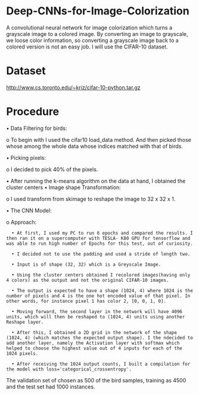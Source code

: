 # Deep-CNNs-for-Image-Colorization

A convolutional neural network for image colorization which turns a grayscale image to a colored image. By converting an image to grayscale, we loose color information, so converting a grayscale image back to a colored version is not an easy job. I will use the CIFAR-10 dataset.

# Dataset
http://www.cs.toronto.edu/~kriz/cifar-10-python.tar.gz

# Procedure

•	Data Filtering for birds:

  o  To begin with I used the cifar10 load_data method. And then picked those whose among the whole data whose indices matched with that      of birds.
  
•	Picking pixels:

  o	 I decided to pick 40% of the pixels.
  
•	After running the k-means algorithm on the data at hand, I obtained the cluster centers
•	Image shape Transformation:
 
  o	 I used transform from skimage to reshape the image to 32 x 32 x 1. 
  
•	The CNN Model:

  o	Approach:
  
      •	At first, I used my PC to run 6 epochs and compared the results. I then ran it on a supercomputer with TESLA- K80 GPU for tensorflow and was able to run high number of Epochs for this test, out of curiosity.
      
      •	I decided not to use the padding and used a stride of length two.
      
      •	Input is of shape (32, 32) which is a Greyscale Image. 
      
      •	Using the cluster centers obtained I recolored images(having only 4 colors) as the output and not the original CIFAR-10 images.
      
      •	The output is expected to have a shape (1024, 4) where 1024 is the number of pixels and 4 is the one hot encoded value of that pixel. In other words, for instance pixel 1 has color 2, [0, 0, 1, 0]. 
      
      •	Moving forward, the second layer in the network will have 4096 units, which will then be reshaped to (1024, 4) units using another Reshape layer. 
      
      •	After this, I obtained a 2D grid in the network of the shape (1024, 4) (which matches the expected output shape). I the ndecided to add another layer, namely the Activation layer with softmax which helped to choose the highest value out of 4 inputs for each of the 1024 pixels. 
      
      •	After receiving the 1024 output counts, I built a compilation for the model with loss='categorical_crossentropy'.

The validation set of chosen as 500 of the bird samples, training as 4500 and the test set had 1000 instances.
